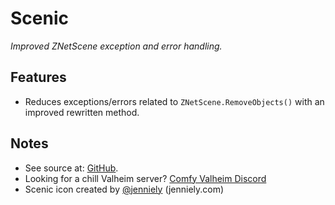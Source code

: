 # Scenic

*Improved ZNetScene exception and error handling.*

## Features

  * Reduces exceptions/errors related to `ZNetScene.RemoveObjects()` with an improved rewritten method.

## Notes

  * See source at: [GitHub](https://github.com/redseiko/ComfyMods/tree/main/Scenic).
  * Looking for a chill Valheim server? [Comfy Valheim Discord](https://discord.gg/ameHJz5PFk)
  * Scenic icon created by [@jenniely](https://twitter.com/jenniely) (jenniely.com)